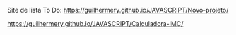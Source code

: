 Site de lista To Do:
https://guilhermery.github.io/JAVASCRIPT/Novo-projeto/

https://guilhermery.github.io/JAVASCRIPT/Calculadora-IMC/